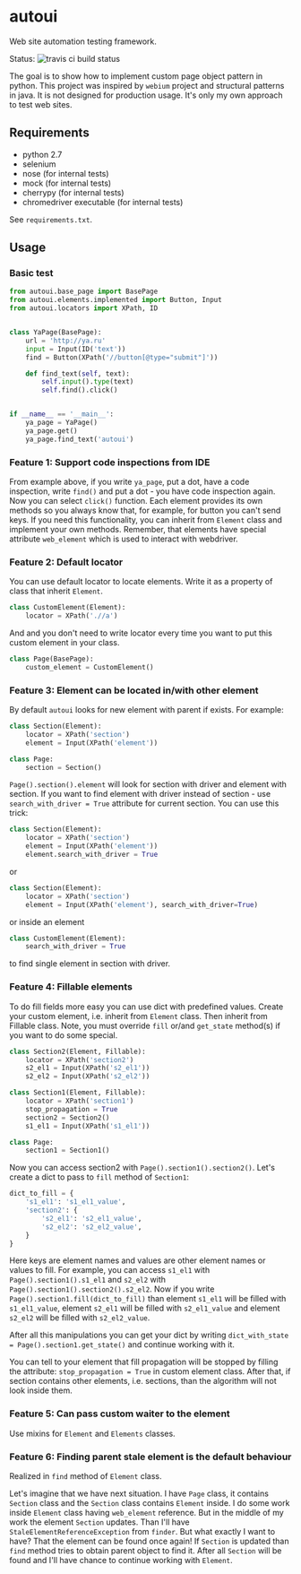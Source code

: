 # autoui
Web site automation testing framework.

Status: ![travis ci build status](https://travis-ci.org/alex-klimovich/autoui.svg?branch=master)

The goal is to show how to implement custom page object pattern in python. 
This project was inspired by `webium` project and structural patterns in java.
It is not designed for production usage. It's only my own approach to test web sites.

## Requirements
- python 2.7
- selenium
- nose (for internal tests)
- mock (for internal tests)
- cherrypy (for internal tests)
- chromedriver executable (for internal tests)

See `requirements.txt`.

## Usage
### Basic test
```python
from autoui.base_page import BasePage
from autoui.elements.implemented import Button, Input
from autoui.locators import XPath, ID


class YaPage(BasePage):
    url = 'http://ya.ru'
    input = Input(ID('text'))
    find = Button(XPath('//button[@type="submit"]'))

    def find_text(self, text):
        self.input().type(text)
        self.find().click()


if __name__ == '__main__':
    ya_page = YaPage()
    ya_page.get()
    ya_page.find_text('autoui')
```

### Feature 1: Support code inspections from IDE
From example above, if you write `ya_page`, put a dot, have a code inspection, 
write `find()` and put a dot - you have code inspection again. Now you can select 
`click()` function. Each element provides its own methods so you always know 
that, for example, for button you can't send keys. If you need this functionality, 
you can inherit from `Element` class and implement your own methods. Remember, 
that elements have special attribute `web_element` which is used to interact with 
webdriver.

### Feature 2: Default locator
You can use default locator to locate elements. Write it as a property of class that inherit `Element`.
```python
class CustomElement(Element):
    locator = XPath('.//a')
```
And and you don't need to write locator every time you want to put this custom element in your class.
```python
class Page(BasePage):
    custom_element = CustomElement()
```

### Feature 3: Element can be located in/with other element
By default `autoui` looks for new element with parent if exists.
For example:
```python
class Section(Element):
    locator = XPath('section')
    element = Input(XPath('element'))

class Page:
    section = Section()
```
`Page().section().element` will look for section with driver and element with section.
If you want to find element with driver instead of section - use
`search_with_driver = True` attribute for current section. You can use this trick:
```python
class Section(Element):
    locator = XPath('section')
    element = Input(XPath('element'))
    element.search_with_driver = True
```
or
```python
class Section(Element):
    locator = XPath('section')
    element = Input(XPath('element'), search_with_driver=True)
```
or inside an element
```python
class CustomElement(Element):
    search_with_driver = True
```
to find single element in section with driver.


### Feature 4: Fillable elements
To do fill fields more easy you can use dict with predefined values.
Create your custom element, i.e. inherit from `Element` class.
Then inherit from Fillable class.
Note, you must override `fill` or/and `get_state` method(s)
if you want to do some special.

```python
class Section2(Element, Fillable):
    locator = XPath('section2')
    s2_el1 = Input(XPath('s2_el1'))
    s2_el2 = Input(XPath('s2_el2'))

class Section1(Element, Fillable):
    locator = XPath('section1')
    stop_propagation = True
    section2 = Section2()
    s1_el1 = Input(XPath('s1_el1'))

class Page:
    section1 = Section1()
```

Now you can access section2 with `Page().section1().section2()`.
Let's create a dict to pass to `fill` method of `Section1`:

```python
dict_to_fill = {
    's1_el1': 's1_el1_value',
    'section2': {
        's2_el1': 's2_el1_value',
        's2_el2': 's2_el2_value',
    }
}
```

Here keys are element names and values are other element names or values to fill.
For example, you can access `s1_el1` with `Page().section1().s1_el1`
and `s2_el2` with `Page().section1().section2().s2_el2`.
Now if you write `Page().section1.fill(dict_to_fill)` than
element `s1_el1` will be filled with `s1_el1_value`,
element `s2_el1` will be filled with `s2_el1_value` and
element `s2_el2` will be filled with `s2_el2_value`.

After all this manipulations you can get your dict by writing
`dict_with_state = Page().section1.get_state()` and continue working with it.

You can tell to your element that fill propagation will be stopped
by filling the attribute: `stop_propagation = True` in custom element class.
After that, if section contains other elements, i.e. sections,
than the algorithm will not look inside them.

### Feature 5: Can pass custom waiter to the element
Use mixins for `Element` and `Elements` classes.

### Feature 6: Finding parent stale element is the default behaviour

Realized in `find` method of `Element` class.

Let's imagine that we have next situation.
I have `Page` class, it contains `Section` class
and the `Section` class contains `Element` inside.
I do some work inside `Element` class having `web_element` reference.
But in the middle of my work the element `Section` updates.
Than I'll have `StaleElementReferenceException` from `finder`.
But what exactly I want to have? That the element can be found once again!
If `Section` is updated than `find` method tries to obtain parent object
to find it. After all `Section` will be found and I'll have chance to continue
working with `Element`.
